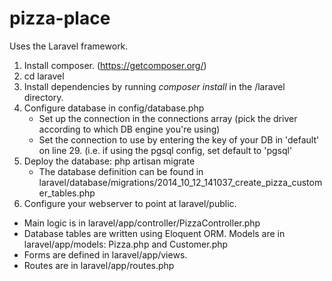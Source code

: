 pizza-place
===========

Uses the Laravel framework.

1. Install composer. (https://getcomposer.org/)
2. cd laravel
3. Install dependencies by running *composer install* in the /laravel directory.
4. Configure database in config/database.php
	+ Set up the connection in the connections array (pick the driver according to which DB engine you're using)
	+ Set the connection to use by entering the key of your DB in 'default' on line 29. (i.e. if using the pgsql config, set default to 'pgsql'
5. Deploy the database: php artisan migrate
	+ The database definition can be found in laravel/database/migrations/2014_10_12_141037_create_pizza_customer_tables.php
6. Configure your webserver to point at laravel/public.


+ Main logic is in laravel/app/controller/PizzaController.php
+ Database tables are written using Eloquent ORM. Models are in laravel/app/models: Pizza.php and Customer.php
+ Forms are defined in laravel/app/views.
+ Routes are in laravel/app/routes.php